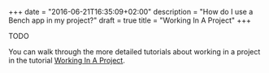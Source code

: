 +++
date = "2016-06-21T16:35:09+02:00"
description = "How do I use a Bench app in my project?"
draft = true
title = "Working In A Project"
+++

TODO

You can walk through the more detailed tutorials about working in a project in the tutorial
[Working In A Project].

[Working In A Project]: /tutorial/project-work/
